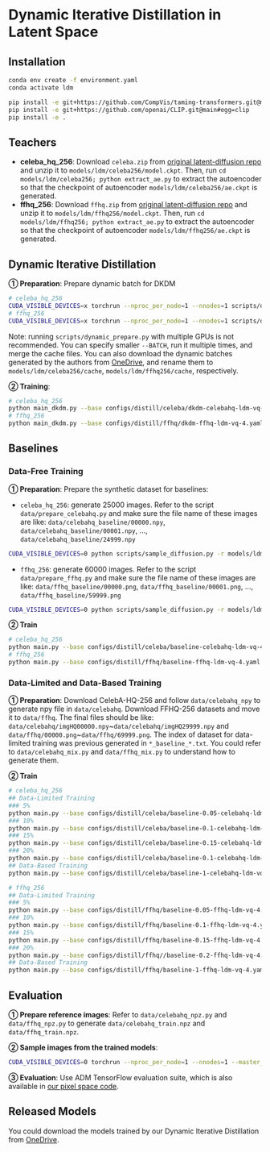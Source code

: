 # Dynamic Iterative Distillation in Latent Space

## Installation

```bash
conda env create -f environment.yaml
conda activate ldm

pip install -e git+https://github.com/CompVis/taming-transformers.git@master#egg=taming-transformers
pip install -e git+https://github.com/openai/CLIP.git@main#egg=clip
pip install -e .
```

## Teachers

- **celeba_hq_256**: Download `celeba.zip` from [original latent-diffusion repo](https://ommer-lab.com/files/latent-diffusion/celeba.zip) and unzip it to `models/ldm/celeba256/model.ckpt`. Then, run `cd models/ldm/celeba256; python extract_ae.py` to extract the autoencoder so that the checkpoint of autoencoder `models/ldm/celeba256/ae.ckpt` is generated.
- **ffhq_256**: Download `ffhq.zip` from [original latent-diffusion repo](https://ommer-lab.com/files/latent-diffusion/ffhq.zip) and unzip it to `models/ldm/ffhq256/model.ckpt`. Then, run `cd models/ldm/ffhq256; python extract_ae.py` to extract the autoencoder so that the checkpoint of autoencoder `models/ldm/ffhq256/ae.ckpt` is generated.

## Dynamic Iterative Distillation

**① Preparation**: Prepare dynamic batch for DKDM

```bash
# celeba_hq_256
CUDA_VISIBLE_DEVICES=x torchrun --nproc_per_node=1 --nnodes=1 scripts/dynamic_prepare.py -r models/ldm/celeba256/model.ckpt --batch_size 256 --stu_batch_size 48 --save_to models/ldm/celeba256/cache --BATCH 4
# ffhq_256
CUDA_VISIBLE_DEVICES=x torchrun --nproc_per_node=1 --nnodes=1 scripts/dynamic_prepare.py -r models/ldm/ffhq256/model.ckpt --batch_size 128 --stu_batch_size 42 --save_to models/ldm/ffhq256/cache --BATCH 4
```

Note: running `scripts/dynamic_prepare.py` with multiple GPUs is not recommended. You can specify smaller `--BATCH`, run it multiple times, and merge the cache files. You can also download the dynamic batches generated by the authors from [OneDrive](https://1drv.ms/f/s!ApmL4Zp8fxOMgudEmEVoNDDs9JYHSA?e=xDmduW), and rename them to `models/ldm/celeba256/cache`, `models/ldm/ffhq256/cache`, respectively.

**② Training**:

```bash
# celeba_hq_256
python main_dkdm.py --base configs/distill/celeba/dkdm-celebahq-ldm-vq-4.yaml -t --gpus 0, --max_steps 15000000 --scale_lr False
# ffhq_256
python main_dkdm.py --base configs/distill/ffhq/dkdm-ffhq-ldm-vq-4.yaml -t --gpus 0, --max_steps 15000000 --scale_lr False
```

## Baselines

### Data-Free Training

**① Preparation**: Prepare the synthetic dataset for baselines:

- `celeba_hq_256`: generate 25000 images. Refer to the script `data/prepare_celebahq.py` and make sure the file name of these images are like: `data/celebahq_baseline/00000.npy`, `data/celebahq_baseline/00001.npy`, ..., `data/celebahq_baseline/24999.npy`

```bash
CUDA_VISIBLE_DEVICES=0 python scripts/sample_diffusion.py -r models/ldm/celeba256/model.ckpt -l ./log -n 25000 --batch_size 64 --custom_steps 100 --eta 0.
```

- `ffhq_256`: generate 60000 images. Refer to the script `data/prepare_ffhq.py` and make sure the file name of these images are like: `data/ffhq_baseline/00000.png`, `data/ffhq_baseline/00001.png`, ..., `data/ffhq_baseline/59999.png`

```bash
CUDA_VISIBLE_DEVICES=0 python scripts/sample_diffusion.py -r models/ldm/ffhq256/model.ckpt -l ./log -n 60000 --batch_size 64 --custom_steps 100 --eta 0.0
```

**② Train**

```bash
# celeba_hq_256
python main.py --base configs/distill/celeba/baseline-celebahq-ldm-vq-4.yaml -t --gpus 0, --max_steps 15000000 --scale_lr False
# ffhq_256
python main.py --base configs/distill/ffhq/baseline-ffhq-ldm-vq-4.yaml -t --gpus 0, --max_steps 15000000 --scale_lr False
```

### Data-Limited and Data-Based Training

**① Preparation**: Download CelebA-HQ-256 and follow `data/celebahq_npy` to generate npy file in `data/celebahq`. Download FFHQ-256 datasets and move it to `data/ffhq`. The final files should be like: `data/celebahq/imgHQ00000.npy`~`data/celebahq/imgHQ29999.npy` and `data/ffhq/00000.png`~`data/ffhq/69999.png`. The index of dataset for data-limited training was previous generated in `*_baseline_*.txt`. You could refer to `data/celebahq_mix.py` and `data/ffhq_mix.py` to understand how to generate them.

**② Train**

```bash
# celeba_hq_256
## Data-Limited Training
### 5%
python main.py --base configs/distill/celeba/baseline-0.05-celebahq-ldm-vq-4.yaml -t --gpus 0, --max_steps 15000000 --scale_lr False
### 10%
python main.py --base configs/distill/celeba/baseline-0.1-celebahq-ldm-vq-4.yaml -t --gpus 0, --max_steps 15000000 --scale_lr False
### 15%
python main.py --base configs/distill/celeba/baseline-0.15-celebahq-ldm-vq-4.yaml -t --gpus 0, --max_steps 15000000 --scale_lr False
### 20%
python main.py --base configs/distill/celeba/baseline-0.1-celebahq-ldm-vq-4.yaml -t --gpus 0, --max_steps 15000000 --scale_lr False
## Data-Based Training
python main.py --base configs/distill/celeba/baseline-1-celebahq-ldm-vq-4.yaml -t --gpus 0, --max_steps 15000000 --scale_lr False

# ffhq_256
## Data-Limited Training
### 5%
python main.py --base configs/distill/ffhq/baseline-0.05-ffhq-ldm-vq-4.yaml -t --gpus 0, --max_steps 15000000 --scale_lr False
### 10%
python main.py --base configs/distill/ffhq/baseline-0.1-ffhq-ldm-vq-4.yaml -t --gpus 0, --max_steps 15000000 --scale_lr False
### 15%
python main.py --base configs/distill/ffhq/baseline-0.15-ffhq-ldm-vq-4.yaml -t --gpus 0, --max_steps 15000000 --scale_lr False
### 20%
python main.py --base configs/distill/ffhq//baseline-0.2-ffhq-ldm-vq-4.yaml -t --gpus 0, --max_steps 15000000 --scale_lr False
## Data-Based Training
python main.py --base configs/distill/ffhq/baseline-1-ffhq-ldm-vq-4.yaml -t --gpus 0, --max_steps 15000000 --scale_lr False
```

## Evaluation

**① Prepare reference images**: Refer to `data/celebahq_npz.py` and `data/ffhq_npz.py` to generate `data/celebahq_train.npz` and `data/ffhq_train.npz`.

**② Sample images from the trained models**:

```bash
CUDA_VISIBLE_DEVICES=0 torchrun --nproc_per_node=1 --nnodes=1 --master_port 12344 scripts/sample_diffusion_ddp.py -r ./logs/path/to/checkpoints/step=639999.ckpt --base ./logs/path/to/configs/project.yaml -l ./log -n 50000 --batch_size 128 --custom_steps 200 --eta 0.0
```

**③ Evaluation**: Use ADM TensorFlow evaluation suite, which is also available in [our pixel space code](../guided-diffusion/README.md#evaluation).

## Released Models

You could download the models trained by our Dynamic Iterative Distillation from [OneDrive](https://1drv.ms/f/s!ApmL4Zp8fxOMgudOKnyyPMkSQgIGIQ?e=LeLyfW).
